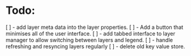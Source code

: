 # Todo:
 [ ] - add layer meta data into the layer properties.
 [ ] - Add a button that minimises all of the user interface. 
 [ ] - add tabbed interface to layer manager to allow switching between layers and legend. 
 [ ] - handle refreshing and resyncing layers regularly
 [ ] - delete old key value store.
 
 